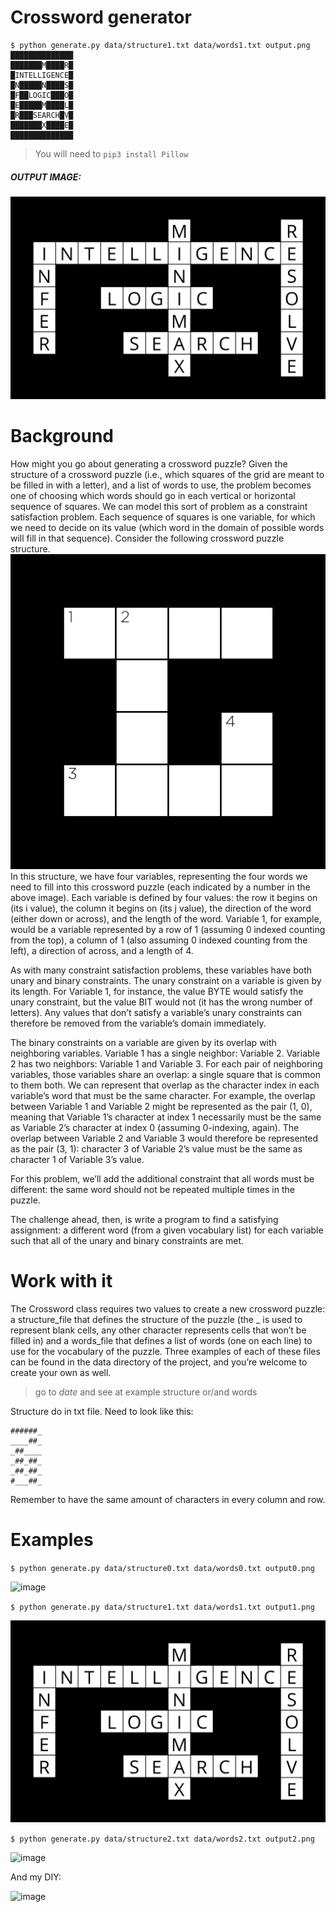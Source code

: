 # Crossword generator

```build
$ python generate.py data/structure1.txt data/words1.txt output.png
██████████████
███████M████R█
█INTELLIGENCE█
█N█████N████S█
█F██LOGIC███O█
█E█████M████L█
█R███SEARCH█V█
███████X████E█
██████████████
```

> You will need to `pip3 install Pillow`
##### OUTPUT IMAGE:
![image](img/output1.png "image")

# Background
How might you go about generating a crossword puzzle? Given the structure of a crossword puzzle (i.e., which squares of the grid are meant to be filled in with a letter), and a list of words to use, the problem becomes one of choosing which words should go in each vertical or horizontal sequence of squares. We can model this sort of problem as a constraint satisfaction problem. Each sequence of squares is one variable, for which we need to decide on its value (which word in the domain of possible words will fill in that sequence). Consider the following crossword puzzle structure.
![image](img/structure.png "image")
In this structure, we have four variables, representing the four words we need to fill into this crossword puzzle (each indicated by a number in the above image). Each variable is defined by four values: the row it begins on (its i value), the column it begins on (its j value), the direction of the word (either down or across), and the length of the word. Variable 1, for example, would be a variable represented by a row of 1 (assuming 0 indexed counting from the top), a column of 1 (also assuming 0 indexed counting from the left), a direction of across, and a length of 4.

As with many constraint satisfaction problems, these variables have both unary and binary constraints. The unary constraint on a variable is given by its length. For Variable 1, for instance, the value BYTE would satisfy the unary constraint, but the value BIT would not (it has the wrong number of letters). Any values that don’t satisfy a variable’s unary constraints can therefore be removed from the variable’s domain immediately.

The binary constraints on a variable are given by its overlap with neighboring variables. Variable 1 has a single neighbor: Variable 2. Variable 2 has two neighbors: Variable 1 and Variable 3. For each pair of neighboring variables, those variables share an overlap: a single square that is common to them both. We can represent that overlap as the character index in each variable’s word that must be the same character. For example, the overlap between Variable 1 and Variable 2 might be represented as the pair (1, 0), meaning that Variable 1’s character at index 1 necessarily must be the same as Variable 2’s character at index 0 (assuming 0-indexing, again). The overlap between Variable 2 and Variable 3 would therefore be represented as the pair (3, 1): character 3 of Variable 2’s value must be the same as character 1 of Variable 3’s value.

For this problem, we’ll add the additional constraint that all words must be different: the same word should not be repeated multiple times in the puzzle.

The challenge ahead, then, is write a program to find a satisfying assignment: a different word (from a given vocabulary list) for each variable such that all of the unary and binary constraints are met.

# Work with it

The Crossword class requires two values to create a new crossword puzzle: a structure_file that defines the structure of the puzzle (the _ is used to represent blank cells, any other character represents cells that won’t be filled in) and a words_file that defines a list of words (one on each line) to use for the vocabulary of the puzzle. Three examples of each of these files can be found in the data directory of the project, and you’re welcome to create your own as well.
>go to _date_ and see at example structure or/and words

Structure do in txt file. Need to look like this:
```
######_
____##_
_##____
_##_##_
_##_##_
#___##_

```
Remember to have the same amount of characters in every column and row.

# Examples

```$ python generate.py data/structure0.txt data/words0.txt output0.png```

![image](img/output0.png "image")

```$ python generate.py data/structure1.txt data/words1.txt output1.png```

![image](img/output1.png "image")

```$ python generate.py data/structure2.txt data/words2.txt output2.png```

![image](img/output2.png "image")

And my DIY:

![image](img/tomi.png "image")